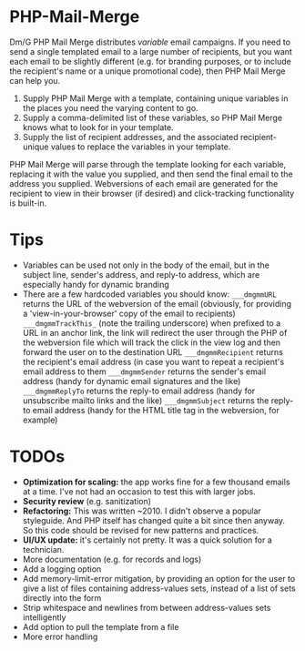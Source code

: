 PHP-Mail-Merge
==============

Dm/G PHP Mail Merge distributes *variable* email campaigns. If you need to send a single templated email to a large number of recipients, but you want each email to be slightly different (e.g. for branding purposes, or to include the recipient's name or a unique promotional code), then PHP Mail Merge can help you. 

1. Supply PHP Mail Merge with a template, containing unique variables in the places you need the varying content to go. 
2. Supply a comma-delimited list of these variables, so PHP Mail Merge knows what to look for in your template. 
3. Supply the list of recipient addresses, and the associated recipient-unique values to replace the variables in your template. 

PHP Mail Merge will parse through the template looking for each variable, replacing it with the value you supplied, and then send the final email to the address you supplied. Webversions of each email are generated for the recipient to view in their browser (if desired) and click-tracking functionality is built-in.

Tips
====
* Variables can be used not only in the body of the email, but in the subject line, sender's address, and reply-to address, which are especially handy for dynamic branding
* There are a few hardcoded variables you should know:
    `___dmgmmURL` returns the URL of the webversion of the email (obviously, for providing a 'view-in-your-browser' copy of the email to recipients)
    `___dmgmmTrackThis_` (note the trailing underscore) when prefixed to a URL in an anchor link, the link will redirect the user through the PHP of the webversion file which will track the click in the view log and then forward the user on to the destination URL
    `___dmgmmRecipient` returns the recipient's email address (in case you want to repeat a recipient's email address to them
    `___dmgmmSender` returns the sender's email address (handy for dynamic email signatures and the like)
    `___dmgmmReplyTo` returns the reply-to email address (handy for unsubscribe mailto links and the like)
    `___dmgmmSubject` returns the reply-to email address (handy for the HTML title tag in the webversion, for example)
    
TODOs
=====
- **Optimization for scaling:** the app works fine for a few thousand emails at a time. I've not had an occasion to test this with larger jobs.
- **Security review** (e.g. sanitization)
- **Refactoring:** This was written ~2010. I didn't observe a popular styleguide. And PHP itself has changed quite a bit since then anyway. So this code should be revised for new patterns and practices.
- **UI/UX update:** it's certainly not pretty. It was a quick solution for a technician.
- More documentation (e.g. for records and logs)
- Add a logging option
- Add memory-limit-error mitigation, by providing an option for the user to give a list of files containing address-values sets, instead of a list of sets directly into the form
- Strip whitespace and newlines from between address-values sets intelligently
- Add option to pull the template from a file
- More error handling
